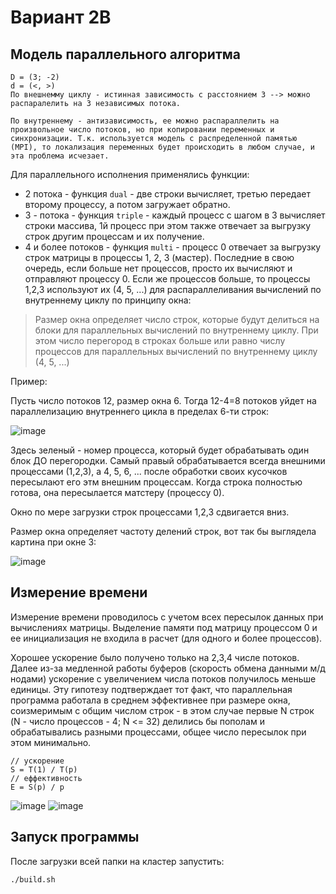 # Вариант 2В

## Модель параллельного алгоритма

```
D = (3; -2)
d = (<, >)
По внешнемму циклу - истинная зависимость с расстоянием 3 --> можно распаралелить на 3 независимых потока.

По внутреннему - антизависимость, ее можно распараллелить на произвольное число потоков, но при копировании переменных и синхронизации. Т.к. используется модель с распределенной памятью (MPI), то локализация переменных будет происходить в любом случае, и эта проблема исчезает.
```

Для параллельного исполнения применялись функции:

* 2 потока - функция `dual` - две строки вычисляет, третью передает второму процессу, а потом загружает обратно.
* 3 - потока - функция `triple` - каждый процесс с шагом в 3 вычисляет строки массива, 1й процесс при этом также отвечает за выгрузку строк другим процессам и их получение.
* 4 и более потоков - функция `multi` - процесс 0 отвечает за выгрузку строк матрицы в процессы 1, 2, 3 (мастер). Последние в свою очередь, если больше нет процессов, просто их вычисляют и отправляют процессу 0. Если же процессов больше, то процессы 1,2,3 используют их (4, 5, ...) для распараллеливания вычислений по внутреннему циклу по принципу окна:

> Размер окна определяет число строк, которые будут делиться на блоки для параллельных вычислений по внутреннему циклу. При этом число перегород в строках больше или равно числу процессов для параллельных вычислений по внутреннему циклу (4, 5, ...)

Пример:

Пусть число потоков 12, размер окна 6. Тогда 12-4=8 потоков уйдет на параллелизацию внутреннего цикла в пределах 6-ти строк:

![image](https://user-images.githubusercontent.com/55103017/145726725-c817c536-7007-4e2e-babc-868b80989aa4.png)


Здесь зеленый - номер процесса, который будет обрабатывать один блок ДО перегородки. Самый правый обрабатывается всегда внешними процессами (1,2,3), а 4, 5, 6, ... после обработки своих кусочков пересылают его этм внешним процессам. Когда строка полностью готова, она пересылается матстеру (процессу 0).

Окно по мере загрузки строк процессами 1,2,3 сдвигается вниз.

Размер окна определяет частоту делений строк, вот так бы выглядела картина при окне 3:

![image](https://user-images.githubusercontent.com/55103017/145726745-0cbeaa40-4db6-4ec1-bbf3-7cef8f9903b2.png)

## Измерение времени

Измерение времени проводилось с учетом всех пересылок данных при вычислениях матрицы. Выделение памяти под матрицу процессом 0 и ее инициализация не входила в расчет (для одного и более процессов).

Хорошее ускорение было получено только на 2,3,4 числе потоков. Далее из-за медленной работы буферов (скорость обмена данными м/д нодами) ускорение с увеличением числа потоков получилось меньше единицы. Эту гипотезу подтверждает тот факт, что параллельная программа работала в среднем эффективнее при размере окна, соизмеримым с общим числом строк - в этом случае первые N строк (N - число процессов - 4; N <= 32) делились бы пополам и обрабатывались разными процессами, общее число пересылок при этом минимально.

```С
// ускорение
S = T(1) / T(p)
// еффективность
E = S(p) / p
```

![image](https://user-images.githubusercontent.com/55103017/145726765-5bf77ffb-276e-4c85-a338-df8b67eb4706.png)
![image](https://user-images.githubusercontent.com/55103017/145726781-50f0947e-7826-48ee-9aa3-3a5fa418ed2e.png)


## Запуск программы

После загрузки всей папки на кластер запустить:

```
./build.sh
```

